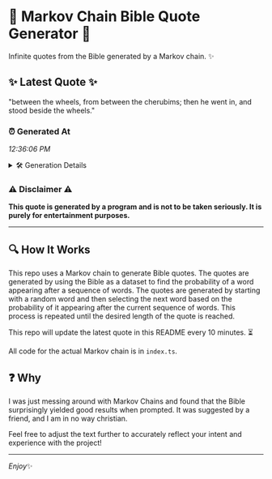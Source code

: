 # 📖 Markov Chain Bible Quote Generator 📖

Infinite quotes from the Bible generated by a Markov chain. ✨

## ✨ Latest Quote ✨
"between the wheels, from between the cherubims; then he went in, and stood beside the wheels."

### ⏰ Generated At
*12:36:06 PM*

<details>
    <summary>🛠️ Generation Details</summary>
    <p>
        <strong>🌱 Seed:</strong> between<br>
        <strong>🔄 Iterations:</strong> 15<br>
        <strong>📜 Context History:</strong><br>[ between ]: the<br>[ between, the ]: wheels,<br>[ between, the, wheels, ]: from<br>[ between, the, wheels,, from ]: between<br>[ between, the, wheels,, from, between ]: the<br>[ between, the, wheels,, from, between, the ]: cherubims;<br>[ the, wheels,, from, between, the, cherubims; ]: then<br>[ wheels,, from, between, the, cherubims;, then ]: he<br>[ from, between, the, cherubims;, then, he ]: went<br>[ between, the, cherubims;, then, he, went ]: in,<br>[ the, cherubims;, then, he, went, in, ]: and<br>[ cherubims;, then, he, went, in,, and ]: stood<br>[ then, he, went, in,, and, stood ]: beside<br>[ he, went, in,, and, stood, beside ]: the<br>[ went, in,, and, stood, beside, the ]: wheels.<br>
    </p>
</details>

### ⚠️ Disclaimer ⚠️
**This quote is generated by a program and is not to be taken seriously. It is purely for entertainment purposes.**

---

## 🔍 How It Works

This repo uses a Markov chain to generate Bible quotes. The quotes are generated by using the Bible as a dataset to find the probability of a word appearing after a sequence of words. The quotes are generated by starting with a random word and then selecting the next word based on the probability of it appearing after the current sequence of words. This process is repeated until the desired length of the quote is reached.

This repo will update the latest quote in this README every 10 minutes. ⏳

All code for the actual Markov chain is in `index.ts`.

## ❓ Why

I was just messing around with Markov Chains and found that the Bible surprisingly yielded good results when prompted. 
It was suggested by a friend, and I am in no way christian.

Feel free to adjust the text further to accurately reflect your intent and experience with the project!

---

*Enjoy*✨
